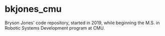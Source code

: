 # bkjones_cmu
Bryson Jones' code repository, started in 2019, while beginning the M.S. in Robotic Systems Development program at CMU.
